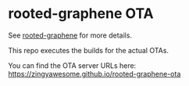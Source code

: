 rooted-graphene OTA
===

See [rooted-graphene](https://github.com/schnatterer/rooted-graphene/) for more details.

This repo executes the builds for the actual OTAs.

You can find the OTA server URLs here:  
https://zingyawesome.github.io/rooted-graphene-ota
